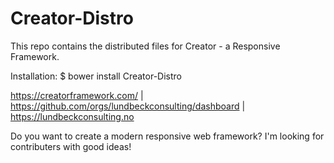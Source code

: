 # Creator-Distro

This repo contains the distributed files for Creator - a Responsive Framework.


Installation: $ bower install Creator-Distro

https://creatorframework.com/ | https://github.com/orgs/lundbeckconsulting/dashboard | https://lundbeckconsulting.no

Do you want to create a modern responsive web framework? I'm looking for contributers with good ideas!